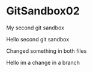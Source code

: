 # GitSandbox02
My second git sandbox

Hello second git sandbox

Changed something in both files

Hello im a change in a branch